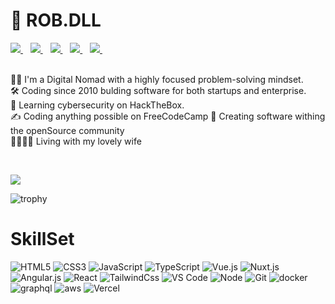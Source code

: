 # :space_invader: ROB.DLL

<a href="https://robertodilillo.dev">
   <img src="https://img.shields.io/badge/-MySite-yellow?&style=for-the-badge" />
</a>&nbsp;&nbsp;
<a href="https://blog.robertodilillo.dev">
   <img src="https://img.shields.io/badge/-MyBlog-orange?&style=for-the-badge" />
</a>&nbsp;&nbsp;
<a href="mailto:dilillo.roberto@gmail.com">
<img src="https://img.shields.io/badge/gmail-%23D14836.svg?&style=for-the-badge&logo=gmail&logoColor=white" />
</a>
&nbsp;&nbsp;
<a href="https://www.linkedin.com/in/roberto-di-lillo/">
<img src="https://img.shields.io/badge/linkedin-%230077B5.svg?&style=for-the-badge&logo=linkedin&logoColor=white" />
</a>&nbsp;&nbsp;
<a href="https://twitter.com/rob_dll_dev">
   <img src="https://img.shields.io/badge/twitter-%230077B5.svg?&style=for-the-badge&logo=twitter&logoColor=#40ABF2" />
</a>&nbsp;&nbsp;
<br>

<br>

:technologist:  I'm a Digital Nomad with a highly focused problem-solving mindset.  
:hammer_and_wrench:  Coding since 2010 bulding software for both startups and enterprise.  
📙  Learning cybersecurity on HackTheBox.  
:writing_hand:  Coding anything possible on FreeCodeCamp
:heartbeat:  Creating software withing the openSource community  
:family_man_woman_girl_girl:  Living with my lovely wife


<br>

![](https://komarev.com/ghpvc/?username=robdll)

![trophy](https://github-profile-trophy.vercel.app/?username=robdll&theme=onedark&rank=SECRET,AAA,AA,A,B)
<br>


# SkillSet 


![HTML5](https://img.shields.io/badge/-HTML5-%23E44D27?style=for-the-badge&logo=html5&logoColor=ffffff)
![CSS3](https://img.shields.io/badge/-CSS3-%231572B6?style=for-the-badge&logo=css3)
![JavaScript](https://img.shields.io/badge/-JavaScript-%23F7DF1C?style=for-the-badge&logo=javascript&logoColor=000000&labelColor=%23F7DF1C&color=%23FFCE5A)
![TypeScript](https://img.shields.io/badge/-TypeScript-007ACC?style=for-the-badge&logo=typescript&logoColor=white)
![Vue.js](https://img.shields.io/badge/-Vue.js-%232c3e50?style=for-the-badge&logo=vuedotjs)
![Nuxt.js](https://img.shields.io/badge/-Nuxt.js-%23282C34?style=for-the-badge&logo=nuxtdotjs)
![Angular.js](https://img.shields.io/badge/-Angular.js-%23C3042F?style=for-the-badge&logo=angularjs)
![React](https://img.shields.io/badge/-React-%23282C34?style=for-the-badge&logo=react)
![TailwindCss](https://img.shields.io/badge/-TailwindCss-%231a202c?style=for-the-badge&logo=tailwind-css)
![VS Code](https://img.shields.io/badge/-VSCode-%23007ACC?style=for-the-badge&logo=visual-studio-code)
![Node](https://img.shields.io/badge/-Node-%2343853C?style=for-the-badge&logo=nodejs&logoColor=%23ffffff)
![Git](https://img.shields.io/badge/-Git-%23F05032?style=for-the-badge&logo=git&logoColor=%23ffffff)
![docker](https://img.shields.io/badge/docker-%2340ABF2.svg?&style=for-the-badge&logo=docker&logoColor=white)
![graphql](https://img.shields.io/badge/graphql-%23E10098.svg?&style=for-the-badge&logo=graphql&logoColor=white)
![aws](https://img.shields.io/badge/aws-%23EC912E.svg?&style=for-the-badge&logo=aws&logoColor=#white)
![Vercel](https://img.shields.io/badge/-Vercel-%23ffffff?style=for-the-badge&logo=vercel&logoColor=000000)

